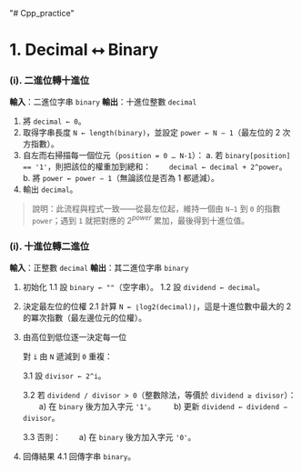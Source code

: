 "# Cpp_practice" 

# 1. Decimal ⭤  Binary

### (i). 二進位轉十進位
**輸入**：二進位字串 `binary`
**輸出**：十進位整數 `decimal`

1. 將 `decimal ← 0`。
2. 取得字串長度 `N ← length(binary)`，並設定 `power ← N − 1`（最左位的 2 次方指數）。
3. 自左而右掃描每一個位元（`position = 0 … N-1`）：
   a. 若 `binary[position] == '1'`，則把該位的權重加到總和：
     `decimal ← decimal + 2^power`。
   b. 將 `power ← power − 1`（無論該位是否為 1 都遞減）。
4. 輸出 `decimal`。

> 說明：此流程與程式一致——從最左位起，維持一個由 `N−1` 到 `0` 的指數 `power`；遇到 `1` 就把對應的 $2^{power}$ 累加，最後得到十進位值。



### (i). 十進位轉二進位
**輸入**：正整數 `decimal`
**輸出**：其二進位字串 `binary`

1. 初始化
   1.1 設 `binary ← ""`（空字串）。
   1.2 設 `dividend ← decimal`。

2. 決定最左位的位權
   2.1 計算 `N ← ⌊log2(decimal)⌋`，這是十進位數中最大的 2 的冪次指數（最左邊位元的位權）。

3. 由高位到低位逐一決定每一位

   對 `i` 由 `N` 遞減到 `0` 重複：
   
   3.1 設 `divisor ← 2^i`。
   
   3.2 若 `dividend / divisor > 0`（整數除法，等價於 `dividend ≥ divisor`）：
     a) 在 `binary` 後方加入字元 `'1'`。
     b) 更新 `dividend ← dividend − divisor`。
   
   3.3 否則：
     a) 在 `binary` 後方加入字元 `'0'`。

5. 回傳結果
   4.1 回傳字串 `binary`。
